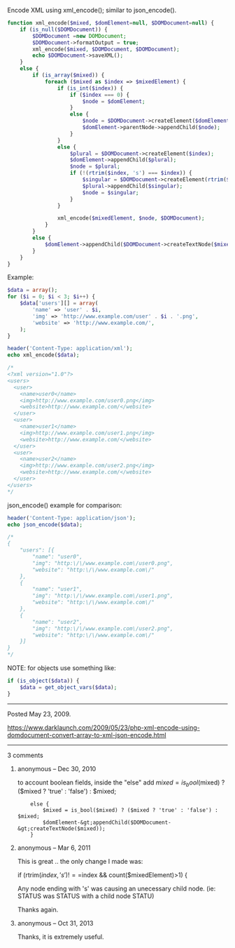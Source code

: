 Encode XML using xml_encode(); similar to json_encode().

```php
function xml_encode($mixed, $domElement=null, $DOMDocument=null) {
    if (is_null($DOMDocument)) {
        $DOMDocument =new DOMDocument;
        $DOMDocument->formatOutput = true;
        xml_encode($mixed, $DOMDocument, $DOMDocument);
        echo $DOMDocument->saveXML();
    }
    else {
        if (is_array($mixed)) {
            foreach ($mixed as $index => $mixedElement) {
                if (is_int($index)) {
                    if ($index === 0) {
                        $node = $domElement;
                    }
                    else {
                        $node = $DOMDocument->createElement($domElement->tagName);
                        $domElement->parentNode->appendChild($node);
                    }
                }
                else {
                    $plural = $DOMDocument->createElement($index);
                    $domElement->appendChild($plural);
                    $node = $plural;
                    if (!(rtrim($index, 's') === $index)) {
                        $singular = $DOMDocument->createElement(rtrim($index, 's'));
                        $plural->appendChild($singular);
                        $node = $singular;
                    }
                }

                xml_encode($mixedElement, $node, $DOMDocument);
            }
        }
        else {
            $domElement->appendChild($DOMDocument->createTextNode($mixed));
        }
    }
}
```

Example:
```php
$data = array();
for ($i = 0; $i < 3; $i++) {
    $data['users'][] = array(
        'name' => 'user' . $i,
        'img' => 'http://www.example.com/user' . $i . '.png',
        'website' => 'http://www.example.com/',
    );
}

header('Content-Type: application/xml');
echo xml_encode($data);

/*
<?xml version="1.0"?>
<users>
  <user>
    <name>user0</name>
    <img>http://www.example.com/user0.png</img>
    <website>http://www.example.com/</website>
  </user>
  <user>
    <name>user1</name>
    <img>http://www.example.com/user1.png</img>
    <website>http://www.example.com/</website>
  </user>
  <user>
    <name>user2</name>
    <img>http://www.example.com/user2.png</img>
    <website>http://www.example.com/</website>
  </user>
</users>
*/
```

json_encode() example for comparison:
```php
header('Content-Type: application/json');
echo json_encode($data);

/*
{
    "users": [{
        "name": "user0",
        "img": "http:\/\/www.example.com\/user0.png",
        "website": "http:\/\/www.example.com\/"
    },
    {
        "name": "user1",
        "img": "http:\/\/www.example.com\/user1.png",
        "website": "http:\/\/www.example.com\/"
    },
    {
        "name": "user2",
        "img": "http:\/\/www.example.com\/user2.png",
        "website": "http:\/\/www.example.com\/"
    }]
}
*/
```

NOTE: for objects use something like:
```php
if (is_object($data)) {
    $data = get_object_vars($data);
}
```

---

Posted May 23, 2009.

https://www.darklaunch.com/2009/05/23/php-xml-encode-using-domdocument-convert-array-to-xml-json-encode.html

---

3 comments

<ol><li><div>

anonymous &ndash; Dec 30, 2010<div>

to account boolean fields, inside the "else" add
$mixed = is_bool($mixed) ? ($mixed ? 'true' : 'false') : $mixed;

        else {
            $mixed = is_bool($mixed) ? ($mixed ? 'true' : 'false') : $mixed;
            $domElement-&gt;appendChild($DOMDocument-&gt;createTextNode($mixed));
        }

</div></div></li><li><div>

anonymous &ndash; Mar 6, 2011<div>

This is great .. the only change I made was:

if (rtrim($index,'s')!==$index &amp;&amp; count($mixedElement)&gt;1) {

Any node ending with 's' was causing an unecessary child node.  (ie: STATUS was  STATUS with a child node STATU)

Thanks again.

</div></div></li><li><div>

anonymous &ndash; Oct 31, 2013<div>

Thanks, it is extremely useful.

</div></div></li></ol>
